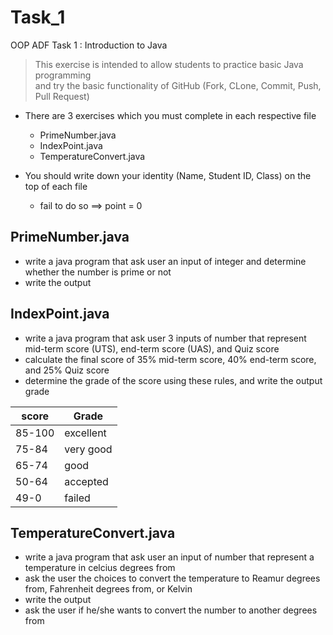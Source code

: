 # Task_1
OOP ADF Task 1 : Introduction to Java
> This exercise is intended to allow students to practice basic Java programming  <br>
> and try the basic functionality of GitHub (Fork, CLone, Commit, Push, Pull Request)

* There are 3 exercises which you must complete in each respective file
  * PrimeNumber.java
  * IndexPoint.java
  * TemperatureConvert.java

* You should write down your identity (Name, Student ID, Class) on the top of each file
  * fail to do so ==> point = 0

## PrimeNumber.java
* write a java program that ask user an input of integer and determine whether the number is prime or not
* write the output


## IndexPoint.java
* write a java program that ask user 3 inputs of number that represent mid-term score (UTS), end-term score (UAS), and Quiz score
* calculate the final score of 35% mid-term score, 40% end-term score, and 25% Quiz score
* determine the grade of the score using these rules, and write the output grade

| score | Grade |
|-------|-------|
| 85-100 | excellent |
| 75-84 | very good |
| 65-74 | good |
| 50-64 | accepted |
| 49-0 | failed |

## TemperatureConvert.java
* write a java program that ask user an input of number that represent a temperature in celcius degrees from
* ask the user the choices to convert the temperature to Reamur degrees from, Fahrenheit degrees from, or Kelvin
* write the output
* ask the user if he/she wants to convert the number to another degrees from
